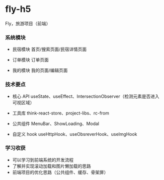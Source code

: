 # fly-h5

Fly，旅游项目（前端）

### 系统模块

- 民宿模块
  首页/搜索页面/民宿详情页面

- 订单模块
  订单页面

- 我的模块
  我的页面/编辑页面

### 技术要点

- 核心 API
  useState、useEffect、IntersectionObserver（检测元素是否进入可视区域）

- 工具库
  think-react-store、project-libs、rc-from

- 公共组件
  MenuBar、ShowLoading、Modal

- 自定义 hook
  useHttpHook、useObsreverHook、useImgHook

### 学习收获

- 可以学习到前端系统的开发流程
- 了解并实现滚动加载和图片懒加载的思路
- 前端项目的优化思路（公共组件、缓存、骨架屏）
